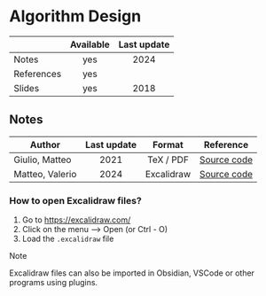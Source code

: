 # Algorithm Design

|          |Available|Last update|
|----------|:-------:|:---------:|
|Notes     |yes      |2024       |
|References|yes      |           |
|Slides    |yes      |2018       |

## Notes

|Author         |Last update|Format    |Reference|
|---------------|:---------:|:--------:|:-------:|
|Giulio, Matteo |2021       |TeX / PDF |[Source code](https://github.com/Giulio64/AlgorithmDesign)|
|Matteo, Valerio|2024       |Excalidraw|[Source code](https://github.com/Valerio-Tonelli/Algorithm-Design)|

### How to open Excalidraw files?
1. Go to https://excalidraw.com/
2. Click on the menu --> Open (or Ctrl - O)
3. Load the `.excalidraw` file
> [!NOTE]
> Excalidraw files can also be imported in Obsidian, VSCode or other programs using plugins.
